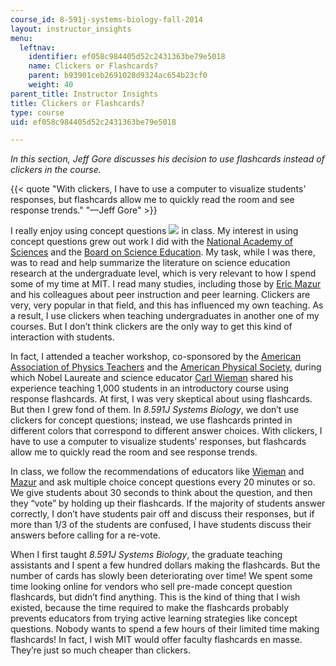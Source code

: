```yaml
---
course_id: 8-591j-systems-biology-fall-2014
layout: instructor_insights
menu:
  leftnav:
    identifier: ef058c984405d52c2431363be79e5018
    name: Clickers or Flashcards?
    parent: b93901ceb2691028d9324ac654b23cf0
    weight: 40
parent_title: Instructor Insights
title: Clickers or Flashcards?
type: course
uid: ef058c984405d52c2431363be79e5018

---
```


_In this section, Jeff Gore discusses his decision to use flashcards instead of clickers in the course._

{{< quote "With clickers, I have to use a computer to visualize students’ responses, but flashcards allow me to quickly read the room and see response trends." "—Jeff Gore" >}}

I really enjoy using concept questions ![](/images/educator/icon-question-conq.png) in class. My interest in using concept questions grew out work I did with the [National Academy of Sciences](http://nationalacademyofsciences.org/) and the [Board on Science Education](http://sites.nationalacademies.org/dbasse/bose/index.htm). My task, while I was there, was to read and help summarize the literature on science education research at the undergraduate level, which is very relevant to how I spend some of my time at MIT. I read many studies, including those by [Eric Mazur](http://ericmazur.com/resources.php) and his colleagues about peer instruction and peer learning. Clickers are very, very popular in that field, and this has influenced my own teaching. As a result, I use clickers when teaching undergraduates in another one of my courses. But I don’t think clickers are the only way to get this kind of interaction with students.

In fact, I attended a teacher workshop, co-sponsored by the [American Association of Physics Teachers](http://www.aapt.org/) and the [American Physical Society](http://www.aps.org/), during which Nobel Laureate and science educator [Carl Wieman](http://www.cwsei.ubc.ca/) shared his experience teaching 1,000 students in an introductory course using response flashcards. At first, I was very skeptical about using flashcards. But then I grew fond of them. In _8.591J Systems Biology_, we don’t use clickers for concept questions; instead, we use flashcards printed in different colors that correspond to different answer choices. With clickers, I have to use a computer to visualize students’ responses, but flashcards allow me to quickly read the room and see response trends.

In class, we follow the recommendations of educators like [Wieman](http://www.cwsei.ubc.ca/resources/clickers.htm) and [Mazur](http://ericmazur.com/resources.php) and ask multiple choice concept questions every 20 minutes or so. We give students about 30 seconds to think about the question, and then they “vote” by holding up their flashcards. If the majority of students answer correctly, I don’t have students pair off and discuss their responses, but if more than 1/3 of the students are confused, I have students discuss their answers before calling for a re-vote.

When I first taught _8.591J Systems Biology_, the graduate teaching assistants and I spent a few hundred dollars making the flashcards. But the number of cards has slowly been deteriorating over time! We spent some time looking online for vendors who sell pre-made concept question flashcards, but didn’t find anything. This is the kind of thing that I wish existed, because the time required to make the flashcards probably prevents educators from trying active learning strategies like concept questions. Nobody wants to spend a few hours of their limited time making flashcards! In fact, I wish MIT would offer faculty flashcards en masse. They’re just so much cheaper than clickers.